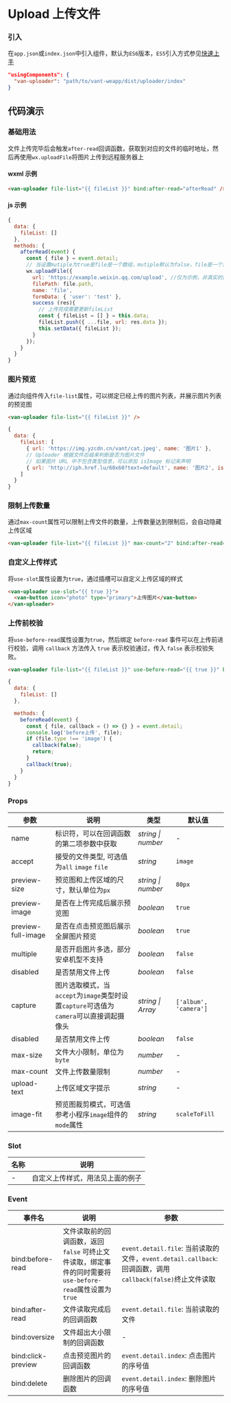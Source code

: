 # Upload 上传文件

### 引入

在`app.json`或`index.json`中引入组件，默认为`ES6`版本，`ES5`引入方式参见[快速上手](#/quickstart)

```json
"usingComponents": {
  "van-uploader": "path/to/vant-weapp/dist/uploader/index"
}
```

## 代码演示

### 基础用法

文件上传完毕后会触发`after-read`回调函数，获取到对应的文件的临时地址，然后再使用`wx.uploadFile`将图片上传到远程服务器上

#### wxml 示例

```html
<van-uploader file-list="{{ fileList }}" bind:after-read="afterRead" />
```

#### js 示例

```js index.js
{
  data: {
    fileList: []
  },
  methods: {
    afterRead(event) {
      const { file } = event.detail;
      // 当设置mutiple为true是file是一个数组，mutiple默认为false，file是一个对象
      wx.uploadFile({
        url: 'https://example.weixin.qq.com/upload', //仅为示例，非真实的接口地址
        filePath: file.path,
        name: 'file',
        formData: { 'user': 'test' },
        success (res){
          // 上传完成需要更新fileList
          const { fileList = [] } = this.data;
          fileList.push({ ...file, url: res.data });
          this.setData({ fileList });
        }
      });
    }
  }
}
```

### 图片预览

通过向组件传入`file-list`属性，可以绑定已经上传的图片列表，并展示图片列表的预览图

```html
<van-uploader file-list="{{ fileList }}" />
```

```js
{
  data: {
    fileList: [
      { url: 'https://img.yzcdn.cn/vant/cat.jpeg', name: '图片1' },
      // Uploader 根据文件后缀来判断是否为图片文件
      // 如果图片 URL 中不包含类型信息，可以添加 isImage 标记来声明
      { url: 'http://iph.href.lu/60x60?text=default', name: '图片2', isImage: true }
    ]
  }
}
```

### 限制上传数量

通过`max-count`属性可以限制上传文件的数量，上传数量达到限制后，会自动隐藏上传区域

```html
<van-uploader file-list="{{ fileList }}" max-count="2" bind:after-read="afterRead" />
```

### 自定义上传样式

将`use-slot`属性设置为`true`，通过插槽可以自定义上传区域的样式

```html
<van-uploader use-slot="{{ true }}">
  <van-button icon="photo" type="primary">上传图片</van-button>
</van-uploader>
```

### 上传前校验

将`use-before-read`属性设置为`true`，然后绑定 `before-read` 事件可以在上传前进行校验，调用 `callback` 方法传入 `true` 表示校验通过，传入 `false` 表示校验失败。

```html
<van-uploader file-list="{{ fileList }}" use-before-read="{{ true }}" bind:before-read="beforeRead" bind:after-read="afterRead" />
```

```js
{
  data: {
    fileList: []
  },

  methods: {
    beforeRead(event) {
      const { file, callback = () => {} } = event.detail;
      console.log('before上传', file);
      if (file.type !== 'image') {
        callback(false);
        return;
      }
      callback(true);
    }
  }
}
```

### Props

| 参数               | 说明                                                                                   | 类型               | 默认值                |
| ------------------ | -------------------------------------------------------------------------------------- | ------------------ | --------------------- |
| name               | 标识符，可以在回调函数的第二项参数中获取                                               | _string \| number_ | -                     |
| accept             | 接受的文件类型, 可选值为`all` `image` `file`                                           | _string_           | `image`               |
| preview-size       | 预览图和上传区域的尺寸，默认单位为`px`                                                 | _string \| number_ | `80px`                |
| preview-image      | 是否在上传完成后展示预览图                                                             | _boolean_          | `true`                |
| preview-full-image | 是否在点击预览图后展示全屏图片预览                                                     | _boolean_          | `true`                |
| multiple           | 是否开启图片多选，部分安卓机型不支持                                                   | _boolean_          | `false`               |
| disabled           | 是否禁用文件上传                                                                       | _boolean_          | `false`               |
| capture            | 图片选取模式，当`accept`为`image`类型时设置`capture`可选值为`camera`可以直接调起摄像头 | _string \| Array_  | `['album', 'camera']` |
| disabled           | 是否禁用文件上传                                                                       | _boolean_          | `false`               |
| max-size           | 文件大小限制，单位为`byte`                                                             | _number_           | -                     |
| max-count          | 文件上传数量限制                                                                       | _number_           | -                     |
| upload-text        | 上传区域文字提示                                                                       | _string_           | -                     |
| image-fit          | 预览图裁剪模式，可选值参考小程序`image`组件的`mode`属性                                | _string_           | `scaleToFill`         |

### Slot

| 名称 | 说明                             |
| ---- | -------------------------------- |
| -    | 自定义上传样式，用法见上面的例子 |

### Event

| 事件名             | 说明                                                                                                     | 参数                                                                                                      |
| ------------------ | -------------------------------------------------------------------------------------------------------- | --------------------------------------------------------------------------------------------------------- |
| bind:before-read   | 文件读取前的回调函数，返回 `false` 可终止文件读取，绑定事件的同时需要将`use-before-read`属性设置为`true` | `event.detail.file`: 当前读取的文件，`event.detail.callback`: 回调函数，调用`callback(false)`终止文件读取 |
| bind:after-read    | 文件读取完成后的回调函数                                                                                 | `event.detail.file`: 当前读取的文件                                                                       |
| bind:oversize      | 文件超出大小限制的回调函数                                                                               | -                                                                                                         |
| bind:click-preview | 点击预览图片的回调函数                                                                                   | `event.detail.index`: 点击图片的序号值                                                                    |
| bind:delete        | 删除图片的回调函数                                                                                       | `event.detail.index`: 删除图片的序号值                                                                    |
